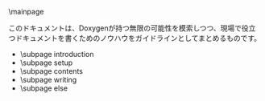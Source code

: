 \mainpage

このドキュメントは、Doxygenが持つ無限の可能性を模索しつつ、現場で役立つドキュメントを書くためのノウハウをガイドラインとしてまとめるものです。

- \subpage introduction
- \subpage setup
- \subpage contents
- \subpage writing
- \subpage else